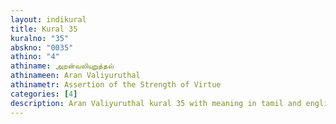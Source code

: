 ```yaml
---
layout: indikural
title: Kural 35
kuralno: "35"
abskno: "0035"
athino: "4"
athiname: அறன்வலியுறுத்தல்
athinameen: Aran Valiyuruthal
athinametr: Assertion of the Strength of Virtue
categories: [4]
description: Aran Valiyuruthal kural 35 with meaning in tamil and english 
---
```


